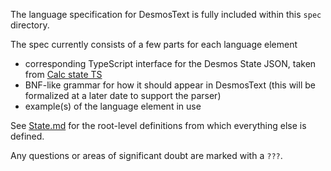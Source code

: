 The language specification for DesmosText is fully included within this `spec` directory.

The spec currently consists of a few parts for each language element

- corresponding TypeScript interface for the Desmos State JSON, taken from [Calc state TS](https://github.com/jared-hughes/calc-state-ts)
- BNF-like grammar for how it should appear in DesmosText (this will be formalized at a later date to support the parser)
- example(s) of the language element in use

See [State.md](State.md) for the root-level definitions from which everything else is defined.

Any questions or areas of significant doubt are marked with a `???`.
